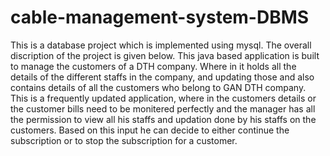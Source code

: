 # cable-management-system-DBMS
This is a database project which is implemented using mysql.
The overall discription of the project is given below.
This java based application is built to manage the customers of a DTH company.
Where in it holds all the details of the different staffs in the company, and updating those
and also contains details of all the customers who belong to GAN DTH company. This is a frequently updated
application, where in the customers details or the customer bills need to be monitered perfectly and the manager 
has all the permission to view all his staffs and updation done by his staffs on the customers. Based on this input 
he can decide to either continue the subscription or to stop the subscription for a customer.
